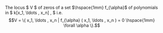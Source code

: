 The locus $ V $ of zeros of a set $\hspace{1mm} f_{\alpha}$ of polynomials in $ k[x_1, \ldots , x_n] , $ i.e. $$V = \{ x_1, \ldots , x_n | f_{\alpha} ( x_1, \ldots , x_n ) = 0  \hspace{1mm} \forall \alpha \}.$$
